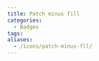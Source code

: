 ```yaml
---
title: Patch minus fill
categories:
  - Badges
tags:
aliases:
  - /icons/patch-minus-fll/
---
```

